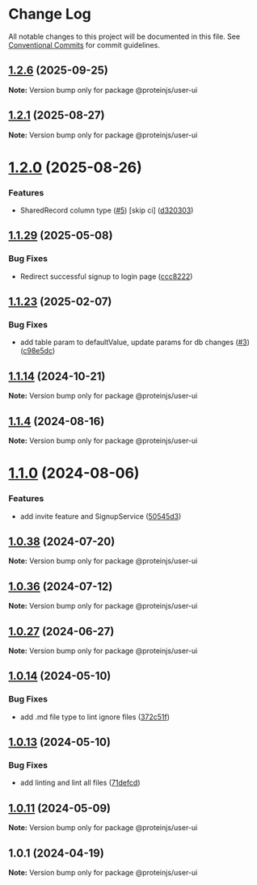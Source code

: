 # Change Log

All notable changes to this project will be documented in this file.
See [Conventional Commits](https://conventionalcommits.org) for commit guidelines.

## [1.2.6](https://github.com/proteinjs/user/compare/@proteinjs/user-ui@1.2.5...@proteinjs/user-ui@1.2.6) (2025-09-25)

**Note:** Version bump only for package @proteinjs/user-ui





## [1.2.1](https://github.com/proteinjs/user/compare/@proteinjs/user-ui@1.2.0...@proteinjs/user-ui@1.2.1) (2025-08-27)

**Note:** Version bump only for package @proteinjs/user-ui





# [1.2.0](https://github.com/proteinjs/user/compare/@proteinjs/user-ui@1.1.32...@proteinjs/user-ui@1.2.0) (2025-08-26)


### Features

* SharedRecord column type ([#5](https://github.com/proteinjs/user/issues/5)) [skip ci] ([d320303](https://github.com/proteinjs/user/commit/d320303db6a209bd11f08845edff61b136d09859))





## [1.1.29](https://github.com/proteinjs/user/compare/@proteinjs/user-ui@1.1.28...@proteinjs/user-ui@1.1.29) (2025-05-08)


### Bug Fixes

* Redirect successful signup to login page ([ccc8222](https://github.com/proteinjs/user/commit/ccc8222a2f6e4f1b017d9313ae12a03238e296ba))





## [1.1.23](https://github.com/proteinjs/user/compare/@proteinjs/user-ui@1.1.20...@proteinjs/user-ui@1.1.23) (2025-02-07)


### Bug Fixes

* add table param to defaultValue, update params for db changes ([#3](https://github.com/proteinjs/user/issues/3)) ([c98e5dc](https://github.com/proteinjs/user/commit/c98e5dcc4a09bf27bfd2cdd877eb0a15b952c56a))





## [1.1.14](https://github.com/proteinjs/user/compare/@proteinjs/user-ui@1.1.13...@proteinjs/user-ui@1.1.14) (2024-10-21)

**Note:** Version bump only for package @proteinjs/user-ui





## [1.1.4](https://github.com/proteinjs/user/compare/@proteinjs/user-ui@1.1.3...@proteinjs/user-ui@1.1.4) (2024-08-16)

**Note:** Version bump only for package @proteinjs/user-ui





# [1.1.0](https://github.com/proteinjs/user/compare/@proteinjs/user-ui@1.0.41...@proteinjs/user-ui@1.1.0) (2024-08-06)


### Features

* add invite feature and SignupService ([50545d3](https://github.com/proteinjs/user/commit/50545d39c19238e9e1b3ec67c789c3c161860dc8))





## [1.0.38](https://github.com/proteinjs/user/compare/@proteinjs/user-ui@1.0.37...@proteinjs/user-ui@1.0.38) (2024-07-20)

**Note:** Version bump only for package @proteinjs/user-ui





## [1.0.36](https://github.com/proteinjs/user/compare/@proteinjs/user-ui@1.0.35...@proteinjs/user-ui@1.0.36) (2024-07-12)

**Note:** Version bump only for package @proteinjs/user-ui





## [1.0.27](https://github.com/proteinjs/user/compare/@proteinjs/user-ui@1.0.26...@proteinjs/user-ui@1.0.27) (2024-06-27)

**Note:** Version bump only for package @proteinjs/user-ui





## [1.0.14](https://github.com/proteinjs/user/compare/@proteinjs/user-ui@1.0.13...@proteinjs/user-ui@1.0.14) (2024-05-10)


### Bug Fixes

* add .md file type to lint ignore files ([372c51f](https://github.com/proteinjs/user/commit/372c51fdc0a48c8559321862e3b7cebe05e4955d))





## [1.0.13](https://github.com/proteinjs/user/compare/@proteinjs/user-ui@1.0.12...@proteinjs/user-ui@1.0.13) (2024-05-10)

### Bug Fixes

- add linting and lint all files ([71defcd](https://github.com/proteinjs/user/commit/71defcd78dc479d2eef1f624c746c879f4e31daa))

## [1.0.11](https://github.com/proteinjs/user/compare/@proteinjs/user-ui@1.0.10...@proteinjs/user-ui@1.0.11) (2024-05-09)

**Note:** Version bump only for package @proteinjs/user-ui

## 1.0.1 (2024-04-19)

**Note:** Version bump only for package @proteinjs/user-ui
